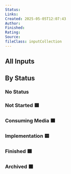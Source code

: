 ```yaml
---
Status: 
Links: 
Created: 2025-05-05T12:07:43
Author: 
Finished: 
Rating: 
Source: 
fileClass: inputCollection
---
```

## All Inputs
<!-- Deprecated query: #input or #inputCollection tag being removed. Replace with field:: type = "input" or "inputCollection"
```dataview
table Status, Created
from [[]] and #inputCollection
where contains(Collection, [[]])
Sort Created desc
``` -->
## By Status
### No Status
<!-- Deprecated query: #input or #inputCollection tag being removed. Replace with field:: type = "input" or "inputCollection"
```dataview
table Created, Links, source
FROM  [[]] and #input AND !"Hidden"
where !Status AND contains(Collection, [[]])
SORT Created desc
``` -->

### Not Started 🟥
<!-- Deprecated query: #input or #inputCollection tag being removed. Replace with field:: type = "input" or "inputCollection"
```dataview
table Created, Links, source
FROM  [[]] and #input AND !"Hidden"
where contains(Collection, [[]]) AND contains(Status, "🟥")
SORT Created desc
``` -->
### Consuming Media 🟧
<!-- Deprecated query: #input or #inputCollection tag being removed. Replace with field:: type = "input" or "inputCollection"
```dataview
table Created, Links, source
FROM  [[]] and #input AND !"Hidden"
where contains(Collection, [[]]) AND contains(Status, "🟧")
SORT Created desc
``` -->
### Implementation 🟨
<!-- Deprecated query: #input or #inputCollection tag being removed. Replace with field:: type = "input" or "inputCollection"
```dataview
table Created, Links, source
FROM  [[]] and #input AND !"Hidden"
where contains(Collection, [[]])  AND contains(Status, "🟨")
SORT Created desc
``` -->
### Finished 🟩
<!-- Deprecated query: #input or #inputCollection tag being removed. Replace with field:: type = "input" or "inputCollection"
```dataview
table finished, rating, source
FROM  [[]] and #input AND !"Hidden"
where contains(Collection, [[]])  AND contains(Status, "🟩")
SORT Created desc
``` -->
### Archived ⬛️
<!-- Deprecated query: #input or #inputCollection tag being removed. Replace with field:: type = "input" or "inputCollection"
```dataview
table finished, rating, source
FROM  [[]] and #input AND !"Hidden"
where contains(Collection, [[]]) AND contains(Status, "⬛️")
SORT Created desc
``` -->